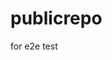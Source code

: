 # publicrepo
for e2e test

























































































































































































































































































































































































































































































































































































































































































































































































































































































































































































































































































































































































































































































































































































































































































































































































































































































































































































































































































































































































































































































































































































































































































































































































































































































































































































































































































































































































































































































































































































































































































































